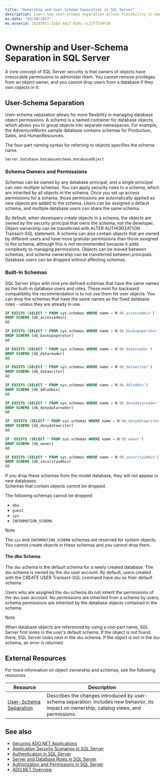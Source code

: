 ```yaml
---
title: "Ownership and User-Schema Separation in SQL Server"
description: Learn how user-schema separation allows flexibility in managing SQL Server database object permissions. Schemas group objects into separate namespaces. 
ms.date: "03/30/2017"
ms.assetid: 242830c1-31b5-4427-828c-cc22ff339f30
---
```

# Ownership and User-Schema Separation in SQL Server

A core concept of SQL Server security is that owners of objects have irrevocable permissions to administer them. You cannot remove privileges from an object owner, and you cannot drop users from a database if they own objects in it.  
  
## User-Schema Separation  

 User-schema separation allows for more flexibility in managing database object permissions. A *schema* is a named container for database objects, which allows you to group objects into separate namespaces. For example, the AdventureWorks sample database contains schemas for Production, Sales, and HumanResources.  
  
 The four-part naming syntax for referring to objects specifies the schema name.  
  
```text
Server.Database.DatabaseSchema.DatabaseObject  
```  
  
### Schema Owners and Permissions  

 Schemas can be owned by any database principal, and a single principal can own multiple schemas. You can apply security rules to a schema, which are inherited by all objects in the schema. Once you set up access permissions for a schema, those permissions are automatically applied as new objects are added to the schema. Users can be assigned a default schema, and multiple database users can share the same schema.  
  
 By default, when developers create objects in a schema, the objects are owned by the security principal that owns the schema, not the developer. Object ownership can be transferred with ALTER AUTHORIZATION Transact-SQL statement. A schema can also contain objects that are owned by different users and have more granular permissions than those assigned to the schema, although this is not recommended because it adds complexity to managing permissions. Objects can be moved between schemas, and schema ownership can be transferred between principals. Database users can be dropped without affecting schemas.  
  
### Built-In Schemas  

 SQL Server ships with nine pre-defined schemas that have the same names as the built-in database users and roles. These exist for backward compatibility the recommendation is to not use them for user objects. You can drop the schemas that have the same names as the fixed database roles - unless they are already in use.

```sql  
IF EXISTS (SELECT * FROM sys.schemas WHERE name = N'db_accessadmin')
DROP SCHEMA [db_accessadmin]
GO

IF EXISTS (SELECT * FROM sys.schemas WHERE name = N'db_backupoperator')
DROP SCHEMA [db_backupoperator]
GO

IF EXISTS (SELECT * FROM sys.schemas WHERE name = N'db_datareader')
DROP SCHEMA [db_datareader]
GO

IF EXISTS (SELECT * FROM sys.schemas WHERE name = N'db_datawriter')
DROP SCHEMA [db_datawriter]
GO

IF EXISTS (SELECT * FROM sys.schemas WHERE name = N'db_ddladmin')
DROP SCHEMA [db_ddladmin]
GO

IF EXISTS (SELECT * FROM sys.schemas WHERE name = N'db_denydatareader')
DROP SCHEMA [db_denydatareader]
GO

IF  EXISTS (SELECT * FROM sys.schemas WHERE name = N'db_denydatawriter')
DROP SCHEMA [db_denydatawriter]
GO

IF  EXISTS (SELECT * FROM sys.schemas WHERE name = N'db_owner')
DROP SCHEMA [db_owner]
GO

IF EXISTS (SELECT * FROM sys.schemas WHERE name = N'db_securityadmin')
DROP SCHEMA [db_securityadmin]
GO
```

If you drop these schemas from the model database, they will not appear in new databases.  
Schemas that contain objects cannot be dropped.

The following schemas cannot be dropped:  
  
- `dbo`  
- `guest`  
- `sys`  
- `INFORMATION_SCHEMA`  
  
> [!NOTE]
> The `sys` and `INFORMATION_SCHEMA` schemas are reserved for system objects. You cannot create objects in these schemas and you cannot drop them.  
  
#### The dbo Schema  

 The `dbo` schema is the default schema for a newly created database. The `dbo` schema is owned by the `dbo` user account. By default, users created with the CREATE USER Transact-SQL command have `dbo` as their default schema.  
  
 Users who are assigned the `dbo` schema do not inherit the permissions of the `dbo` user account. No permissions are inherited from a schema by users; schema permissions are inherited by the database objects contained in the schema.  
  
> [!NOTE]
> When database objects are referenced by using a one-part name, SQL Server first looks in the user's default schema. If the object is not found there, SQL Server looks next in the `dbo` schema. If the object is not in the `dbo` schema, an error is returned.  
  
## External Resources  

 For more information on object ownership and schemas, see the following resources.  
  
|Resource|Description|  
|--------------|-----------------|  
|[User-Schema Separation](/previous-versions/sql/sql-server-2008-r2/ms190387(v=sql.105))|Describes the changes introduced by user-schema separation. Includes new behavior, its impact on ownership, catalog views, and permissions.|  
  
## See also

- [Securing ADO.NET Applications](../securing-ado-net-applications.md)
- [Application Security Scenarios in SQL Server](application-security-scenarios-in-sql-server.md)
- [Authentication in SQL Server](authentication-in-sql-server.md)
- [Server and Database Roles in SQL Server](server-and-database-roles-in-sql-server.md)
- [Authorization and Permissions in SQL Server](authorization-and-permissions-in-sql-server.md)
- [ADO.NET Overview](../ado-net-overview.md)
